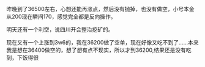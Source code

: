 昨晚到了36500左右，心想还能再涨点，然后没有抛掉，也没有做空，小号本金从200现在瞬间170，感觉完全都是反向操作。

明天还有一个利空，说四川开会整治挖矿的。

现在又有一个上涨到3w6的，我在36200做了空单，现在好像又吃不到了……本来我是想在36400做空的，想了想有点不现实，所以才到36200,结果还是没有吃到，下饭得很